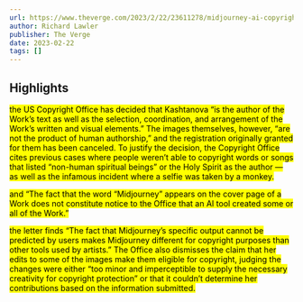 ```yaml
---
url: https://www.theverge.com/2023/2/22/23611278/midjourney-ai-copyright-office-kristina-kashtanova
author: Richard Lawler
publisher: The Verge
date: 2023-02-22
tags: []
---
```


## Highlights
<mark>the US Copyright Office has decided that Kashtanova “is the author of the Work’s text as well as the selection, coordination, and arrangement of the Work’s written and visual elements.” The images themselves, however, “are not the product of human authorship,” and the registration originally granted for them has been canceled. To justify the decision, the Copyright Office cites previous cases where people weren’t able to copyright words or songs that listed “non-human spiritual beings” or the Holy Spirit as the author — as well as the infamous incident where a selfie was taken by a monkey.</mark>

<mark>and “The fact that the word “Midjourney” appears on the cover page of a Work does not constitute notice to the Office that an AI tool created some or all of the Work.”</mark>

<mark>the letter finds “The fact that Midjourney’s specific output cannot be predicted by users makes Midjourney different for copyright purposes than other tools used by artists.” The Office also dismisses the claim that her edits to some of the images make them eligible for copyright, judging the changes were either “too minor and imperceptible to supply the necessary creativity for copyright protection” or that it couldn’t determine her contributions based on the information submitted.</mark>

